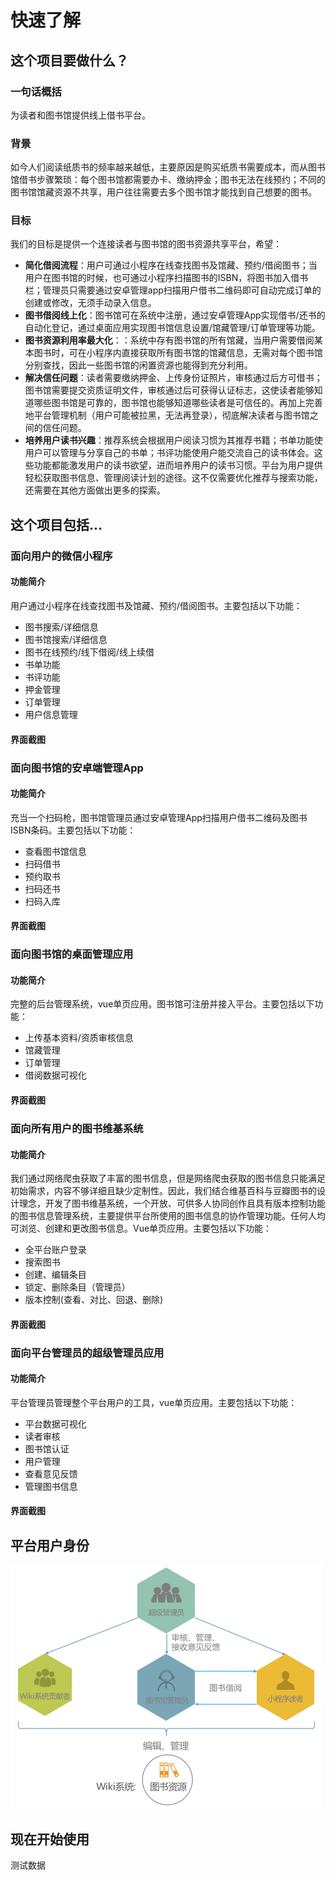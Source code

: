 # 快速了解
## 这个项目要做什么？
### 一句话概括
为读者和图书馆提供线上借书平台。
### 背景
如今人们阅读纸质书的频率越来越低，主要原因是购买纸质书需要成本，而从图书馆借书步骤繁琐：每个图书馆都需要办卡、缴纳押金；图书无法在线预约；不同的图书馆馆藏资源不共享，用户往往需要去多个图书馆才能找到自己想要的图书。
### 目标
我们的目标是提供一个连接读者与图书馆的图书资源共享平台，希望：

* **简化借阅流程**：用户可通过小程序在线查找图书及馆藏、预约/借阅图书；当用户在图书馆的时候，也可通过小程序扫描图书的ISBN，将图书加入借书栏；管理员只需要通过安卓管理app扫描用户借书二维码即可自动完成订单的创建或修改，无须手动录入信息。
* **图书借阅线上化**：图书馆可在系统中注册，通过安卓管理App实现借书/还书的自动化登记，通过桌面应用实现图书馆信息设置/馆藏管理/订单管理等功能。
* **图书资源利用率最大化**：：系统中存有图书馆的所有馆藏，当用户需要借阅某本图书时，可在小程序内直接获取所有图书馆的馆藏信息，无需对每个图书馆分别查找，因此一些图书馆的闲置资源也能得到充分利用。
* **解决信任问题**：读者需要缴纳押金、上传身份证照片，审核通过后方可借书；图书馆需要提交资质证明文件，审核通过后可获得认证标志，这使读者能够知道哪些图书馆是可靠的，图书馆也能够知道哪些读者是可信任的。再加上完善地平台管理机制（用户可能被拉黑，无法再登录），彻底解决读者与图书馆之间的信任问题。
* **培养用户读书兴趣**：推荐系统会根据用户阅读习惯为其推荐书籍；书单功能使用户可以管理与分享自己的书单；书评功能使用户能交流自己的读书体会。这些功能都能激发用户的读书欲望，进而培养用户的读书习惯。平台为用户提供轻松获取图书信息、管理阅读计划的途径。这不仅需要优化推荐与搜索功能，还需要在其他方面做出更多的探索。

## 这个项目包括...
### 面向用户的微信小程序
#### 功能简介
用户通过小程序在线查找图书及馆藏、预约/借阅图书。主要包括以下功能：

* 图书搜索/详细信息
* 图书馆搜索/详细信息
* 图书在线预约/线下借阅/线上续借
* 书单功能
* 书评功能
* 押金管理
* 订单管理
* 用户信息管理

#### 界面截图


### 面向图书馆的安卓端管理App
#### 功能简介
充当一个扫码枪，图书馆管理员通过安卓管理App扫描用户借书二维码及图书ISBN条码。主要包括以下功能：

* 查看图书馆信息
* 扫码借书
* 预约取书
* 扫码还书
* 扫码入库

#### 界面截图

### 面向图书馆的桌面管理应用
#### 功能简介
完整的后台管理系统，vue单页应用。图书馆可注册并接入平台。主要包括以下功能：

* 上传基本资料/资质审核信息
* 馆藏管理
* 订单管理
* 借阅数据可视化

#### 界面截图

### 面向所有用户的图书维基系统
#### 功能简介
我们通过网络爬虫获取了丰富的图书信息，但是网络爬虫获取的图书信息只能满足初始需求，内容不够详细且缺少定制性。因此，我们结合维基百科与豆瓣图书的设计理念，开发了图书维基系统，一个开放、可供多人协同创作且具有版本控制功能的图书信息管理系统，主要提供平台所使用的图书信息的协作管理功能。任何人均可浏览、创建和更改图书信息。Vue单页应用。主要包括以下功能：

* 全平台账户登录
* 搜索图书
* 创建、编辑条目
* 锁定、删除条目（管理员）
* 版本控制(查看、对比、回退、删除)

#### 界面截图

### 面向平台管理员的超级管理员应用
#### 功能简介
平台管理员管理整个平台用户的工具，vue单页应用。主要包括以下功能：

* 平台数据可视化
* 读者审核
* 图书馆认证
* 用户管理
* 查看意见反馈
* 管理图书信息

#### 界面截图

## 平台用户身份
<img src="../media/user_identity.jpg" width="500px">

## 现在开始使用
测试数据



